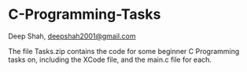# C-Programming-Tasks
Deep Shah, deepshah2001@gmail.com

The file Tasks.zip contains the code for some beginner C Programming tasks on, including the XCode file, and the main.c file for each.
